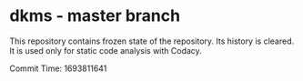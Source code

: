 # dkms - master branch

This repository contains frozen state of the repository.
Its history is cleared. It is used only for static code
analysis with Codacy.

Commit Time: 1693811641